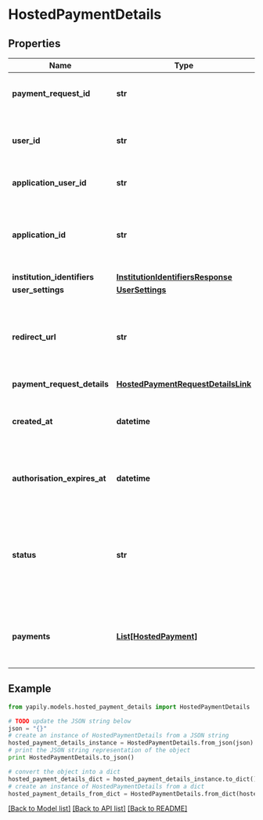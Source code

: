 # HostedPaymentDetails


## Properties
Name | Type | Description | Notes
------------ | ------------- | ------------- | -------------
**payment_request_id** | **str** | The unique ID of the payment request. | [optional] 
**user_id** | **str** | The Unique Identifier for the &#x60;User&#x60; assigned by Yapily. | [optional] 
**application_user_id** | **str** | Your reference to the &#x60;User&#x60;. | [optional] 
**application_id** | **str** | The Unique Identifier of the &#x60;Application&#x60; the user is associated with. | [optional] 
**institution_identifiers** | [**InstitutionIdentifiersResponse**](InstitutionIdentifiersResponse.md) |  | [optional] 
**user_settings** | [**UserSettings**](UserSettings.md) |  | [optional] 
**redirect_url** | **str** | URL of your server to redirect the user after completion of the payment flow. | [optional] 
**payment_request_details** | [**HostedPaymentRequestDetailsLink**](HostedPaymentRequestDetailsLink.md) |  | [optional] 
**created_at** | **datetime** | The date and time at which the payment request was created. | [optional] 
**authorisation_expires_at** | **datetime** | The date and time at which the auth Token will expire. | [optional] 
**status** | **str** | Current status of the payment request. &lt;br&gt; Possible values: &lt;br&gt; ACTIVE &lt;br&gt; INACTIVE | [optional] 
**payments** | [**List[HostedPayment]**](HostedPayment.md) | Payments that have been initiated as part of this request | [optional] 

## Example

```python
from yapily.models.hosted_payment_details import HostedPaymentDetails

# TODO update the JSON string below
json = "{}"
# create an instance of HostedPaymentDetails from a JSON string
hosted_payment_details_instance = HostedPaymentDetails.from_json(json)
# print the JSON string representation of the object
print HostedPaymentDetails.to_json()

# convert the object into a dict
hosted_payment_details_dict = hosted_payment_details_instance.to_dict()
# create an instance of HostedPaymentDetails from a dict
hosted_payment_details_from_dict = HostedPaymentDetails.from_dict(hosted_payment_details_dict)
```
[[Back to Model list]](../README.md#documentation-for-models) [[Back to API list]](../README.md#documentation-for-api-endpoints) [[Back to README]](../README.md)


